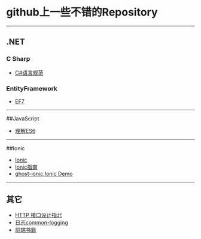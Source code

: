 # github上一些不错的Repository
---
## .NET
### C Sharp
- [C#语言规范](http://www.cnblogs.com/forerunner/p/csls5-1-introduction.html)

### EntityFramework
- [EF7](https://github.com/aspnet/EntityFramework)

---
##JavaScript
- [理解ES6](https://github.com/lenville/understandinges6)

---

##Ionic
- [Ionic](https://github.com/driftyco/ionic)
- [Ionic指南](https://github.com/ychow/ionic-guide)
- [ghost-ionic,Ionic Demo](https://github.com/ghost-client/ghost-ionic)

---

## 其它
- [HTTP 接口设计指北](https://github.com/bolasblack/http-api-guide)
- [日志common-logging](https://github.com/net-commons/common-logging.git)
- [前端书籍](https://github.com/lisposter/frontend-books)
